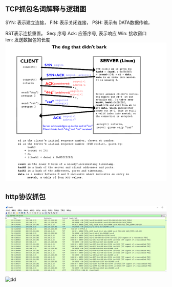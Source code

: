 ## TCP抓包名词解释与逻辑图

SYN: 表示建立连接，
FIN: 表示关闭连接，
PSH: 表示有 DATA数据传输，

RST表示连接重置。
Seq: 序号
Ack: 应答序号, 表示响应
Win: 接收窗口   
len: 发送数据包的长度
![](image/md-http.png)

## http协议抓包
![](image/%E6%8A%93%E5%8C%85http.png)


![dd](https://images.cnblogs.com/cnblogs_com/han-guang-xue/1875855/o_201104065954md-http.png)

